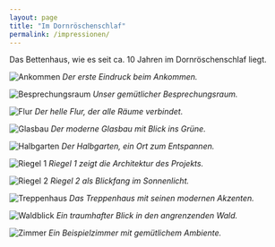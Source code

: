 ```yaml
---
layout: page
title: "Im Dornröschenschlaf"
permalink: /impressionen/
---
```


Das Bettenhaus, wie es seit ca. 10 Jahren im Dornröschenschlaf liegt.

![Ankommen](../assets/images/ankommen.JPG)
*Der erste Eindruck beim Ankommen.*

![Besprechungsraum](../assets/images/besprechnungsraum.JPG)
*Unser gemütlicher Besprechungsraum.*

![Flur](../assets/images/flur.JPG)
*Der helle Flur, der alle Räume verbindet.*

![Glasbau](../assets/images/glasbau.JPG)
*Der moderne Glasbau mit Blick ins Grüne.*

![Halbgarten](../assets/images/halbgarten.JPG)
*Der Halbgarten, ein Ort zum Entspannen.*

![Riegel 1](../assets/images/riegel1.JPG)
*Riegel 1 zeigt die Architektur des Projekts.*

![Riegel 2](../assets/images/riegel2.JPG)
*Riegel 2 als Blickfang im Sonnenlicht.*

![Treppenhaus](../assets/images/treppenhaus.JPG)
*Das Treppenhaus mit seinen modernen Akzenten.*

![Waldblick](../assets/images/waldblick.JPG)
*Ein traumhafter Blick in den angrenzenden Wald.*

![Zimmer](../assets/images/zimmer.JPG)
*Ein Beispielzimmer mit gemütlichem Ambiente.*
